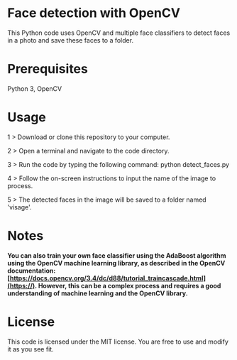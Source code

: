 # Face detection with OpenCV
This Python code uses OpenCV and multiple face classifiers to detect faces in a photo and save these faces to a folder.

# Prerequisites
Python 3,
OpenCV

# Usage
1 > Download or clone this repository to your computer.

2 > Open a terminal and navigate to the code directory.

3 > Run the code by typing the following command: python detect_faces.py

4 > Follow the on-screen instructions to input the name of the image to process.

5 > The detected faces in the image will be saved to a folder named 'visage'.

# Notes
**You can also train your own face classifier using the AdaBoost algorithm using the OpenCV machine learning library, as described in the OpenCV documentation: [https://docs.opencv.org/3.4/dc/d88/tutorial_traincascade.html](https://). However, this can be a complex process and requires a good understanding of machine learning and the OpenCV library.**

# License
This code is licensed under the MIT license. You are free to use and modify it as you see fit.